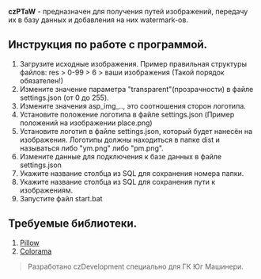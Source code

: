 **czPTaW** - предназначен для получения путей изображений, передачу их в базу данных и добавления на них watermark-ов.

## Инструкция по работе с программой.
1. Загрузите исходные изображения. Пример правильная структуры файлов: res > 0-99 > 6 > ваши изображения (Такой порядок обязателен!)
2. Измените значение параметра "transparent"(прозрачности) в файле settings.json (от 0 до 255).
3. Измените значения asp_img_.., это соотношения сторон логотипа.
4. Установите положение логотипа в файле settings.json (Пример положений на изображении place.png)
5. Установите логотип в файле settings.json, который будет нанесён на изображения. Логотипы должны находиться в папке dist и называться либо "ym.png" либо "pm.png".
6. Измените данные для подключения к базе данных в файле settings.json
7. Укажите название столбца из SQL для сохранения номера папки.
8. Укажите название столбца из SQL для сохранения пути к изображениям.
9. Запустите файл start.bat
   
## Требуемые библиотеки.
1. [Pillow](https://pypi.org/project/Pillow/)
2. [Colorama](https://pypi.org/project/colorama/)

> Разработано czDevelopment специально для ГК Юг Машинери.
